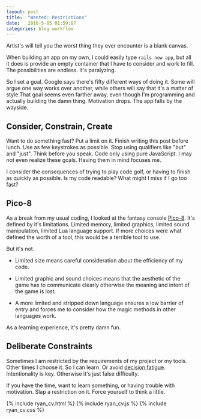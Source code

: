 ```yaml
---
layout: post
title:  "Wanted: Restrictions"
date:   2016-5-05 01:59:07
categories: blog workflow
---
```


Artist's will tell you the worst thing they ever encounter is a blank canvas.

When building an app on my own, I could easily type ```rails new app```, but all it does is provide an empty container that I have to consider and work to fill. The possibilities are endless. It's paralyzing.

So I set a goal. Google says there's fifty different ways of doing it. Some will argue one way works over another, while others will say that it's a matter of style.That goal seems even farther away, even though I'm programming and actually building the damn thing. Motivation drops. The app falls by the wayside.

## Consider, Constrain, Create

Want to do something fast? Put a limit on it. Finish writing this post before lunch. Use as few keystrokes as possible. Stop using qualifiers like "but" and "just". Think before you speak. Code only using pure JavaScript. I may not even realize these goals. Having them in mind focuses me.

I consider the consequences of trying to play code golf, or having to finish as quickly as possible. Is my code readable? What might I miss if I go too fast?

## Pico-8
As a break from my usual coding, I looked at the fantasy console [Pico-8](http://www.lexaloffle.com/pico-8.php). It's defined by it's limitations. Limited memory, limited graphics, limited sound manipulation, limited Lua language support. If more choices were what defined the worth of a tool, this would be a terrible tool to use.

But it's not.

- Limited size means careful consideration about the efficiency of my code.

- Limited graphic and sound choices means that the aesthetic of the game has to communicate clearly otherwise the meaning and intent of the game is lost.

- A more limited and stripped down language ensures a low barrier of entry and forces me to consider how the magic methods in other languages work.

As a learning experience, it's pretty damn fun.

## Deliberate Constraints
Sometimes I am restricted by the requirements of my project or my tools. Other times I choose it. So I can learn. Or avoid [decision fatigue](https://en.wikipedia.org/wiki/Decision_fatigue). Intentionality is key. Otherwise it's just false difficulty.

If you have the time, want to learn something, or having trouble with motivation. Slap a restriction on it. Force yourself to think a little.

{% include ryan_cv.html %}
{% include ryan_cv.js %}
{% include ryan_cv.css %}

